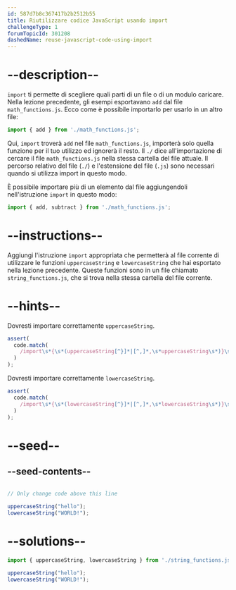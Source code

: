 ```yaml
---
id: 587d7b8c367417b2b2512b55
title: Riutilizzare codice JavaScript usando import
challengeType: 1
forumTopicId: 301208
dashedName: reuse-javascript-code-using-import
---
```


# --description--

`import` ti permette di scegliere quali parti di un file o di un modulo caricare. Nella lezione precedente, gli esempi esportavano `add` dal file `math_functions.js`. Ecco come è possibile importarlo per usarlo in un altro file:

```js
import { add } from './math_functions.js';
```

Qui, `import` troverà `add` nel file `math_functions.js`, importerà solo quella funzione per il tuo utilizzo ed ignorerà il resto. Il `./` dice all'importazione di cercare il file `math_functions.js` nella stessa cartella del file attuale. Il percorso relativo del file (`./`) e l'estensione del file (`.js`) sono necessari quando si utilizza import in questo modo.

È possibile importare più di un elemento dal file aggiungendoli nell'istruzione `import` in questo modo:

```js
import { add, subtract } from './math_functions.js';
```

# --instructions--

Aggiungi l'istruzione `import` appropriata che permetterà al file corrente di utilizzare le funzioni `uppercaseString` e `lowercaseString` che hai esportato nella lezione precedente. Queste funzioni sono in un file chiamato `string_functions.js`, che si trova nella stessa cartella del file corrente.

# --hints--

Dovresti importare correttamente `uppercaseString`.

```js
assert(
  code.match(
    /import\s*{\s*(uppercaseString[^}]*|[^,]*,\s*uppercaseString\s*)}\s+from\s+('|")\.\/string_functions\.js\2/g
  )
);
```

Dovresti importare correttamente `lowercaseString`.

```js
assert(
  code.match(
    /import\s*{\s*(lowercaseString[^}]*|[^,]*,\s*lowercaseString\s*)}\s+from\s+('|")\.\/string_functions\.js\2/g
  )
);
```

# --seed--

## --seed-contents--

```js

// Only change code above this line

uppercaseString("hello");
lowercaseString("WORLD!");
```

# --solutions--

```js
import { uppercaseString, lowercaseString } from './string_functions.js';

uppercaseString("hello");
lowercaseString("WORLD!");
```
